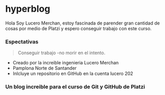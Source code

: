 # hyperblog

Hola Soy Lucero Merchan, estoy fascinada de parender gran cantidad de cosas por medio de Platzi y espero conseguir trabajo con este curso. 
### Espectativas 
>Conseguir trabajo
>-no morir en el intento.

* Creado por la increible ingenieria Lucero Merchan 
* Pamplona Norte de Santander 
* Inlcluye un repositorio en GitHub en la cuenta lucero 202

### Un blog increible para el curso de Git y GitHub de Platzi